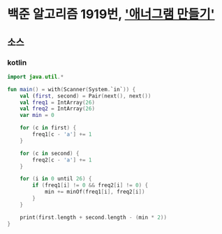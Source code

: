 # 백준 알고리즘 1919번, ['애너그램 만들기'](https://www.acmicpc.net/problem/1919)

## 소스

### kotlin

```kotlin
import java.util.*

fun main() = with(Scanner(System.`in`)) {
    val (first, second) = Pair(next(), next())
    val freq1 = IntArray(26)
    val freq2 = IntArray(26)
    var min = 0

    for (c in first) {
        freq1[c - 'a'] += 1
    }

    for (c in second) {
        freq2[c - 'a'] += 1
    }

    for (i in 0 until 26) {
        if (freq1[i] != 0 && freq2[i] != 0) {
            min += minOf(freq1[i], freq2[i])
        }
    }

    print(first.length + second.length - (min * 2))
}
```